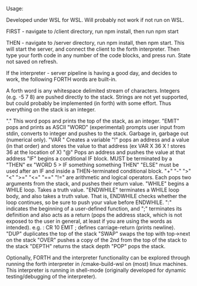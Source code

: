Usage:

Developed under WSL for WSL. Will probably not work if not run on WSL.

FIRST - navigate to /client directory, run npm install, then run npm start

THEN - navigate to /server directory, run npm install, then npm start. This will start the server, and connect the client to the forth interpreter. Then type your forth code in any number of the code blocks, and press run. State not saved on refresh.

If the interpreter - server pipeline is having a good day, and decides to work, the following FORTH words are built-in.

A forth word is any whitespace delimited stream of characters. Integers (e.g. -5 7 8) are pushed directly to the stack. Strings are not yet supported, but could probably be implemented (in forth) with some effort. Thus everything on the stack is an integer.

"." This word pops and prints the top of the stack, as an integer.
"EMIT" pops and prints as ASCII
"WORD" (experimental) prompts user input from stdin, converts to integer and pushes to the stack. Garbage in, garbage out (numerical only).
"VAR <varname>" Creates a variable
"!" pops an address and a value (in that order) and stores the value to that address (ex VAR X 36 X ! stores 36 at the location of X)
"@" Pops an address and pushes the value at that address
"IF" begins a conditional IF block. MUST be terminated by a "THEN" ex "WORD 5 > IF something something THEN"
 "ELSE" must be used after an IF and inside a THEN-terminated conditional block.
"+" "-" ">" "<" ">=" "<=" "==" "!=" are arithmetic and logical operators. Each pops two arguments from the stack, and pushes their return value.
"WHILE" begins a WHILE loop. Takes a truth value.
"ENDWHILE" terminates a WHILE loop body, and also takes a truth value. That is, ENDWHILE checks whether the loop continues, so be sure to push your value before ENDWHILE.
":" indicates the beginning of a user-defined function, and ";" terminates its definition and also acts as a return (pops the address stack, which is not exposed to the user in general, at least if you are using the words as intended). e.g. : CR 10 EMIT ; defines carriage-return (prints newline).
"DUP" duplicates the top of the stack
"SWAP" swaps the top with top->next on the stack
"OVER" pushes a copy of the 2nd from the top of the stack to the stack
"DEPTH" returns the stack depth
"POP" pops the stack.


Optionally, FORTH and the interpreter functionality can be explored through running the forth interpreter in /cmake-build-wsl on (most) linux machines. This interpreter is running in shell-mode (originally developed for dynamic testing/debugging of the interpreter).
